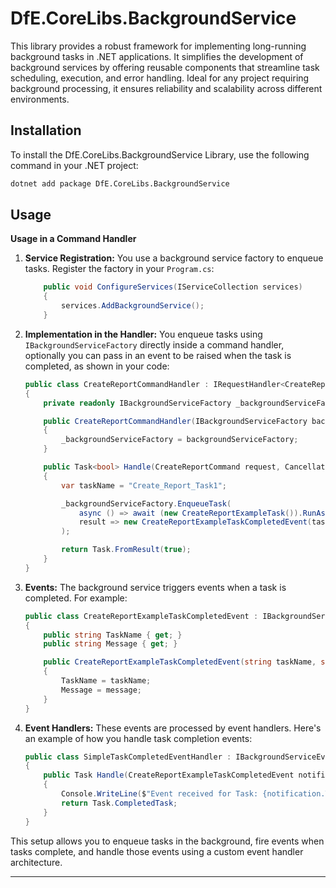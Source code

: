 # DfE.CoreLibs.BackgroundService

This library provides a robust framework for implementing long-running background tasks in .NET applications. It simplifies the development of background services by offering reusable components that streamline task scheduling, execution, and error handling. Ideal for any project requiring background processing, it ensures reliability and scalability across different environments.

## Installation

To install the DfE.CoreLibs.BackgroundService Library, use the following command in your .NET project:

```sh
dotnet add package DfE.CoreLibs.BackgroundService
```

## Usage


**Usage in a Command Handler**

1.  **Service Registration:** You use a background service factory to enqueue tasks. Register the factory in your `Program.cs`:

    ```csharp
        public void ConfigureServices(IServiceCollection services)
        {
            services.AddBackgroundService();
        }
    ```
    

2.  **Implementation in the Handler:** You enqueue tasks using `IBackgroundServiceFactory` directly inside a command handler, optionally you can pass in an event to be raised when the task is completed, as shown in your code:

    ```csharp
    public class CreateReportCommandHandler : IRequestHandler<CreateReportCommand, bool>
    {
        private readonly IBackgroundServiceFactory _backgroundServiceFactory;
    
        public CreateReportCommandHandler(IBackgroundServiceFactory backgroundServiceFactory)
        {
            _backgroundServiceFactory = backgroundServiceFactory;
        }
    
        public Task<bool> Handle(CreateReportCommand request, CancellationToken cancellationToken)
        {
            var taskName = "Create_Report_Task1";
    
            _backgroundServiceFactory.EnqueueTask(
                async () => await (new CreateReportExampleTask()).RunAsync(taskName),
                result => new CreateReportExampleTaskCompletedEvent(taskName, result)
            );
    
            return Task.FromResult(true);
        }
    }
    ```

3.  **Events:** The background service triggers events when a task is completed. For example:

    ```csharp
    public class CreateReportExampleTaskCompletedEvent : IBackgroundServiceEvent
    {
        public string TaskName { get; }
        public string Message { get; }
    
        public CreateReportExampleTaskCompletedEvent(string taskName, string message)
        {
            TaskName = taskName;
            Message = message;
        }
    }
    ```

4.  **Event Handlers:** These events are processed by event handlers. Here's an example of how you handle task completion events:

    ```csharp
    public class SimpleTaskCompletedEventHandler : IBackgroundServiceEventHandler<CreateReportExampleTaskCompletedEvent>
    {
        public Task Handle(CreateReportExampleTaskCompletedEvent notification, CancellationToken cancellationToken)
        {
            Console.WriteLine($"Event received for Task: {notification.TaskName}, Message: {notification.Message}");
            return Task.CompletedTask;
        }
    }
    ```

This setup allows you to enqueue tasks in the background, fire events when tasks complete, and handle those events using a custom event handler architecture.

* * *